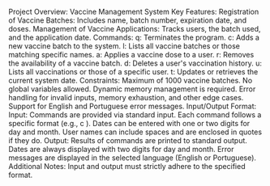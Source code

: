 Project Overview: Vaccine Management System
Key Features:
Registration of Vaccine Batches:
  Includes name, batch number, expiration date, and doses.
  Management of Vaccine Applications:
  Tracks users, the batch used, and the application date.
Commands:
  q: Terminates the program.
  c: Adds a new vaccine batch to the system.
  l: Lists all vaccine batches or those matching specific names.
  a: Applies a vaccine dose to a user.
  r: Removes the availability of a vaccine batch.
  d: Deletes a user's vaccination history.
  u: Lists all vaccinations or those of a specific user.
  t: Updates or retrieves the current system date.
Constraints:
  Maximum of 1000 vaccine batches.
  No global variables allowed.
  Dynamic memory management is required.
  Error handling for invalid inputs, memory exhaustion, and other edge cases.
  Support for English and Portuguese error messages.
Input/Output Format:
Input:
  Commands are provided via standard input.
  Each command follows a specific format (e.g., c <name> <batch> <date> <quantity>).
  Dates can be entered with one or two digits for day and month.
  User names can include spaces and are enclosed in quotes if they do.
Output:
  Results of commands are printed to standard output.
  Dates are always displayed with two digits for day and month.
  Error messages are displayed in the selected language (English or Portuguese).
Additional Notes:
  Input and output must strictly adhere to the specified format.
